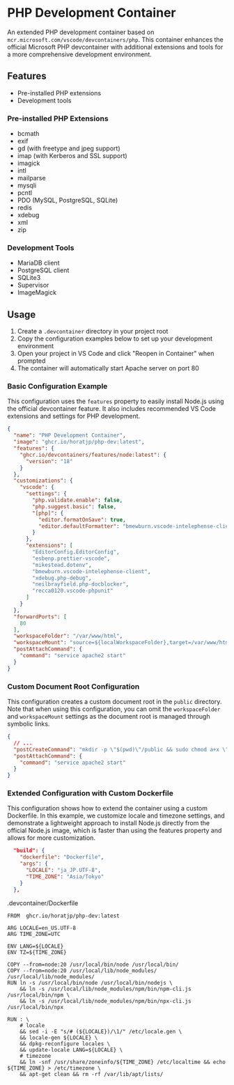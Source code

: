 # PHP Development Container

An extended PHP development container based on `mcr.microsoft.com/vscode/devcontainers/php`.
This container enhances the official Microsoft PHP devcontainer with additional extensions and tools for a more comprehensive development environment.

## Features

- Pre-installed PHP extensions
- Development tools

### Pre-installed PHP Extensions

- bcmath
- exif
- gd (with freetype and jpeg support)
- imap (with Kerberos and SSL support)
- imagick
- intl
- mailparse
- mysqli
- pcntl
- PDO (MySQL, PostgreSQL, SQLite)
- redis
- xdebug
- xml
- zip

### Development Tools

- MariaDB client
- PostgreSQL client
- SQLite3
- Supervisor
- ImageMagick

## Usage

1. Create a `.devcontainer` directory in your project root
2. Copy the configuration examples below to set up your development environment
3. Open your project in VS Code and click "Reopen in Container" when prompted
4. The container will automatically start Apache server on port 80

### Basic Configuration Example

This configuration uses the `features` property to easily install Node.js using the official devcontainer feature. It also includes recommended VS Code extensions and settings for PHP development.

```json:.devcontainer/devcontainer.json
{
  "name": "PHP Development Container",
  "image": "ghcr.io/horatjp/php-dev:latest",
  "features": {
    "ghcr.io/devcontainers/features/node:latest": {
      "version": "18"
    }
  },
  "customizations": {
    "vscode": {
      "settings": {
        "php.validate.enable": false,
        "php.suggest.basic": false,
        "[php]": {
          "editor.formatOnSave": true,
          "editor.defaultFormatter": "bmewburn.vscode-intelephense-client"
        }
      },
      "extensions": [
        "EditorConfig.EditorConfig",
        "esbenp.prettier-vscode",
        "mikestead.dotenv",
        "bmewburn.vscode-intelephense-client",
        "xdebug.php-debug",
        "neilbrayfield.php-docblocker",
        "recca0120.vscode-phpunit"
      ]
    }
  },
  "forwardPorts": [
    80
  ],
  "workspaceFolder": "/var/www/html",
  "workspaceMount": "source=${localWorkspaceFolder},target=/var/www/html,type=bind,consistency=cached",
  "postAttachCommand": {
    "command": "service apache2 start"
  }
}
```

### Custom Document Root Configuration

This configuration creates a custom document root in the `public` directory. Note that when using this configuration, you can omit the `workspaceFolder` and `workspaceMount` settings as the document root is managed through symbolic links.

```json:.devcontainer/devcontainer.json
{
  // ...
  "postCreateCommand": "mkdir -p \"$(pwd)\"/public && sudo chmod a+x \"$(pwd)\"/public && sudo rm -rf /var/www/html && sudo ln -s \"$(pwd)\"/public /var/www/html",
  "postAttachCommand": {
    "command": "service apache2 start"
  }
}
```

### Extended Configuration with Custom Dockerfile

This configuration shows how to extend the container using a custom Dockerfile. In this example, we customize locale and timezone settings, and demonstrate a lightweight approach to install Node.js directly from the official Node.js image, which is faster than using the features property and allows for more customization.

```json:.devcontainer/devcontainer.json
  "build": {
    "dockerfile": "Dockerfile",
    "args": {
      "LOCALE": "ja_JP.UTF-8",
      "TIME_ZONE": "Asia/Tokyo"
    }
  },
```

.devcontainer/Dockerfile

```Dockerfile:.devcontainer/Dockerfile
FROM  ghcr.io/horatjp/php-dev:latest

ARG LOCALE=en_US.UTF-8
ARG TIME_ZONE=UTC

ENV LANG=${LOCALE}
ENV TZ=${TIME_ZONE}

COPY --from=node:20 /usr/local/bin/node /usr/local/bin/
COPY --from=node:20 /usr/local/lib/node_modules/ /usr/local/lib/node_modules/
RUN ln -s /usr/local/bin/node /usr/local/bin/nodejs \
    && ln -s /usr/local/lib/node_modules/npm/bin/npm-cli.js /usr/local/bin/npm \
    && ln -s /usr/local/lib/node_modules/npm/bin/npx-cli.js /usr/local/bin/npx

RUN : \
    # locale
    && sed -i -E "s/# (${LOCALE})/\1/" /etc/locale.gen \
    && locale-gen ${LOCALE} \
    && dpkg-reconfigure locales \
    && update-locale LANG=${LOCALE} \
    # timezone
    && ln -snf /usr/share/zoneinfo/${TIME_ZONE} /etc/localtime && echo ${TIME_ZONE} > /etc/timezone \
    && apt-get clean && rm -rf /var/lib/apt/lists/
```

